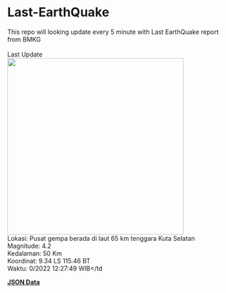 # Last-EarthQuake
This repo will looking update every 5 minute with Last EarthQuake report from BMKG
<br>
<br>
Last Update
<br>
<img src="https://ews.bmkg.go.id/TEWS/data/20221010122749.mmi.jpg" width="400"/>
<br>
Lokasi: Pusat gempa berada di laut 65 km tenggara Kuta Selatan <br>
Magnitude: 4.2 <br>
Kedalaman: 50 Km <br>
Koordinat: 9.34 LS 115.46 BT <br>
Waktu: 0/2022 12:27:49 WIB</td <br>

<a href="./data/data.json">**JSON Data**</a>

